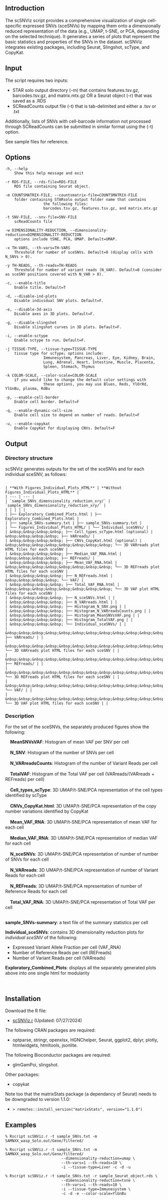## Introduction
The scSNViz script provides a comprehensive visualization of single cell-specific expressed SNVs (sceSNVs) by mapping them onto a dimensionally reduced representation of the data (e.g., UMAP, t-SNE, or PCA, depending on the selected technique). It generates a series of plots that represent the basic statistics and properties of the SNVs in the dataset. scSNViz integrates existing packages, including Seurat, Slingshot, scType, and CopyKat.
 
## Input
The script requires two inputs:
- STAR solo output directory (-m) that contains features.tsv.gz, barcodes.tsv.gz, and matrix.mtx.gz OR a Seurat object (-r) that was saved as a .RDS
- SCReadCounts output file (-t) that is tab-delimited and either a .tsv or .txt
  
Additionally, lists of SNVs with cell-barcode information not processed through SCReadCounts can be submitted in similar format using the (-t) option. 

See sample files for reference.

## Options
	-h, --help 
		Show this help message and exit

	-r RDS-FILE, --rds-file=RDS-FILE
		RDS file containing Seurat object.

	-m COUNTSMATRIX-FILE, --countsmatrix-file=COUNTSMATRIX-FILE
		folder containing STARsolo output folder name that contains
                     the following files:
                     barcodes.tsv.gz, features.tsv.gz, and matrix.mtx.gz

	-t SNV-FILE, --snv-file=SNV-FILE
		scReadCounts file

	-w DIMENSIONALITY-REDUCTION, --dimensionality-reduction=DIMENSIONALITY-REDUCTION
		options include tSNE, PCA, UMAP. Default=UMAP.

	-x TH-VARS, --th-vars=TH-VARS
		Threshold for number of sceSNVs. Default=0 (display cells with N_SNVs > 0).

	-y TH-READS, --th-reads=TH-READS
		Threshold for number of variant reads (N_VAR). Default=0 (consider as sceSNV positions covered with N_VAR > 0).

	-c, --enable-title
		Enable title. Default=T

	-d, --disable-ind-plots
		Disable individual SNV plots. Default=F.

	-e, --disable-3d-axis
		Disable axes in 3D plots. Default=F.

	-g, --disable-slingshot
		Disable slingshot curves in 3D plots. Default=F.

	-i, --enable-sctype
		Enable sctype to run. Default=F.

	-j TISSUE-TYPE, --tissue-type=TISSUE-TYPE
		tissue type for scType; options include:
                     Immunesystem, Pancreas, Liver, Eye, Kidney, Brain,
                     Lung, Adrenal, Heart, Intestine, Muscle, Placenta,
                     Spleen, Stomach, Thymus

	-k COLOR-SCALE, --color-scale=COLOR-SCALE
		if you would like to change the default color settings with
                     these options, you may use Blues, Reds, YlOrRd, YlGnBu, plasma, RdBu

	-p, --enable-cell-border
		Enable cell border. Default=F

	-q, --enable-dynamic-cell-size
		Enable cell size to depend on number of reads. Default=F

  	-u, --enable-copykat
   		Enable CopyKat for displaying CNVs. Default=F

## Output

### Directory structure

scSNViz generates outputs for the set of the sceSNVs and for each individual sceSNV, as follows:

```

| **With Figures_Individual_Plots_HTML** | **Without Figures_Individual_Plots_HTML** |
| --- | --- |
| `sample_SNVs_dimensionality_reduction_xry/` | `sample_SNVs_dimensionality_reduction_xry/` |
| │ | │ |
| ├── Exploratory_Combined_Plots.html | ├── Exploratory_Combined_Plots.html |
| ├── sample_SNVs-summary.txt | ├── sample_SNVs-summary.txt |
| └── Figures_Individual_Plots_HTML/ | └── Individual_sceSNVs/ |
| &nbsp;&nbsp;&nbsp;&nbsp; ├── Cell_types_scType.html (optional) | &nbsp;&nbsp;&nbsp;&nbsp; ├── VARreads/ |
| &nbsp;&nbsp;&nbsp;&nbsp; ├── CNVs_CopyKat.html (optional) | &nbsp;&nbsp;&nbsp;&nbsp;&nbsp;&nbsp;&nbsp;&nbsp; └── 3D VARreads plot HTML files for each sceSNV |
| &nbsp;&nbsp;&nbsp;&nbsp; ├── Median_VAF_RNA.html | &nbsp;&nbsp;&nbsp;&nbsp; ├── REFreads/ |
| &nbsp;&nbsp;&nbsp;&nbsp; ├── Mean_VAF_RNA.html | &nbsp;&nbsp;&nbsp;&nbsp;&nbsp;&nbsp;&nbsp;&nbsp; └── 3D REFreads plot HTML files for each sceSNV |
| &nbsp;&nbsp;&nbsp;&nbsp; ├── N_REFreads.html | &nbsp;&nbsp;&nbsp;&nbsp; └── VAF/ |
| &nbsp;&nbsp;&nbsp;&nbsp; ├── Total_VAF_RNA.html | &nbsp;&nbsp;&nbsp;&nbsp;&nbsp;&nbsp;&nbsp;&nbsp; └── 3D VAF plot HTML files for each sceSNV |
| &nbsp;&nbsp;&nbsp;&nbsp; ├── N_sceSNVs.html | |
| &nbsp;&nbsp;&nbsp;&nbsp; ├── N_VARreads.html | |
| &nbsp;&nbsp;&nbsp;&nbsp; ├── Histogram_N_SNV.png | |
| &nbsp;&nbsp;&nbsp;&nbsp; ├── Histogram_N_VARreadsCounts.png | |
| &nbsp;&nbsp;&nbsp;&nbsp; ├── Histogram_MeanSNVsVAF.png | |
| &nbsp;&nbsp;&nbsp;&nbsp; ├── Histogram_TotalVAF.png | |
| &nbsp;&nbsp;&nbsp;&nbsp; └── Individual_sceSNVs/ | |
| &nbsp;&nbsp;&nbsp;&nbsp;&nbsp;&nbsp;&nbsp;&nbsp;&nbsp;&nbsp;&nbsp;&nbsp;&nbsp;&nbsp;&nbsp;&nbsp; ├── VARreads/ | |
| &nbsp;&nbsp;&nbsp;&nbsp;&nbsp;&nbsp;&nbsp;&nbsp;&nbsp;&nbsp;&nbsp;&nbsp;&nbsp;&nbsp;&nbsp;&nbsp;&nbsp;&nbsp;&nbsp;&nbsp; └── 3D VARreads plot HTML files for each sceSNV | |
| &nbsp;&nbsp;&nbsp;&nbsp;&nbsp;&nbsp;&nbsp;&nbsp;&nbsp;&nbsp;&nbsp;&nbsp;&nbsp;&nbsp;&nbsp;&nbsp; ├── REFreads/ | |
| &nbsp;&nbsp;&nbsp;&nbsp;&nbsp;&nbsp;&nbsp;&nbsp;&nbsp;&nbsp;&nbsp;&nbsp;&nbsp;&nbsp;&nbsp;&nbsp;&nbsp;&nbsp;&nbsp;&nbsp; └── 3D REFreads plot HTML files for each sceSNV | |
| &nbsp;&nbsp;&nbsp;&nbsp;&nbsp;&nbsp;&nbsp;&nbsp;&nbsp;&nbsp;&nbsp;&nbsp;&nbsp;&nbsp;&nbsp;&nbsp; └── VAF/ | |
| &nbsp;&nbsp;&nbsp;&nbsp;&nbsp;&nbsp;&nbsp;&nbsp;&nbsp;&nbsp;&nbsp;&nbsp;&nbsp;&nbsp;&nbsp;&nbsp;&nbsp;&nbsp;&nbsp;&nbsp;&nbsp;&nbsp;&nbsp;&nbsp; └── 3D VAF plot HTML files for each sceSNV | |

```

### Description

For the set of the sceSNVs, the separately produced figures show the following:

&nbsp;&nbsp;&nbsp;&nbsp;**MeanSNVsVAF**: Histogram of mean VAF per SNV per cell<br><br>
&nbsp;&nbsp;&nbsp;&nbsp;**N_SNV**: Histogram of the number of SNVs per cell<br><br>
&nbsp;&nbsp;&nbsp;&nbsp;**N_VARreadsCounts**: Histogram of the number of Variant Reads per cell<br><br>
&nbsp;&nbsp;&nbsp;&nbsp;**TotalVAF**: Histogram of the Total VAF per cell (VARreads/(VARreads + REFreads) per cell)<br><br>
&nbsp;&nbsp;&nbsp;&nbsp;**Cell_types_scType**: 3D UMAP/t-SNE/PCA representation of the cell types identified by scType<br><br>
&nbsp;&nbsp;&nbsp;&nbsp;**CNVs_CopyKat.html**: 3D UMAP/t-SNE/PCA representation of the copy number variations identified by CopyKat<br><br>
&nbsp;&nbsp;&nbsp;&nbsp;**Mean_VAF_RNA**: 3D UMAP/t-SNE/PCA representation of mean VAF for each cell<br><br>
&nbsp;&nbsp;&nbsp;&nbsp;**Median_VAF_RNA**: 3D UMAP/t-SNE/PCA representation of median VAF for each cell<br><br>
&nbsp;&nbsp;&nbsp;&nbsp;**N_sceSNVs**: 3D UMAP/t-SNE/PCA representation of number of number of SNVs for each cell<br><br>
&nbsp;&nbsp;&nbsp;&nbsp;**N_VARreads**: 3D UMAP/t-SNE/PCA representation of number of Variant Reads for each cell<br><br>
&nbsp;&nbsp;&nbsp;&nbsp;**N_REFreads**: 3D UMAP/t-SNE/PCA representation of number of Reference Reads for each cell<br><br>
&nbsp;&nbsp;&nbsp;&nbsp;**Total_VAF_RNA**: 3D UMAP/t-SNE/PCA representation of Total VAF per cell<br><br>

**sample_SNVs-summary**: a text file of the summary statistics per cell

**Individual_sceSNVs**: contains 3D dmensionality reduction plots for _individual sceSNV_ of the following:
  - Expressed Variant Allele Fraction per cell (VAF_RNA)
  - Number of Reference Reads per cell (REFreads)
  - Number of Variant Reads per cell (VARreads)

**Exploratory_Combined_Plots**: displays all the separately generated plots above into one single html for modularity

<br>

## Installation

Download the R file: 
- [scSNViz.r](https://raw.githubusercontent.com/HorvathLab/NGS/master/scSNViz/scSNViz.r) (Updated: 07/27/2024)

The following CRAN packages are required:
- optparse, stringr, openxlsx, HGNChelper, Seurat, ggplot2, dplyr, plotly, htmlwidgets, htmltools, jsonlite.

The following Bioconductor packages are required:
- glmGamPoi, slingshot.

Other packages:
- copykat 

Note too that the matrixStats package (a dependancy of Seurat) needs to be downgraded to version 1.1.0:
- `> remotes::install_version("matrixStats", version="1.1.0")`

## Examples
```
% Rscript scSNViz.r -t sample_SNVs.txt -m SAMNXX_wasp_Solo.out/Gene/filtered/
```
```
% Rscript scSNViz.r -t sample_SNVs.txt -m SAMNXX_wasp_Solo.out/Gene/filtered/
                         --dimensionality-reduction=umap \
                         --th-vars=1 --th-reads=10 \
                         -i --tissue-type=Liver -c -d -u  
```
```
% Rscript scSNViz.r -t sample_SNVs.txt -r sample_Seurat_object.rds \
                         --dimensionality-reduction=tsne \
                         --th-vars=1 --th-reads=10 \
                         -i --tissue-type=Immunesystem \
                         -c -d -e --color-scale=YlGnBu 
```

